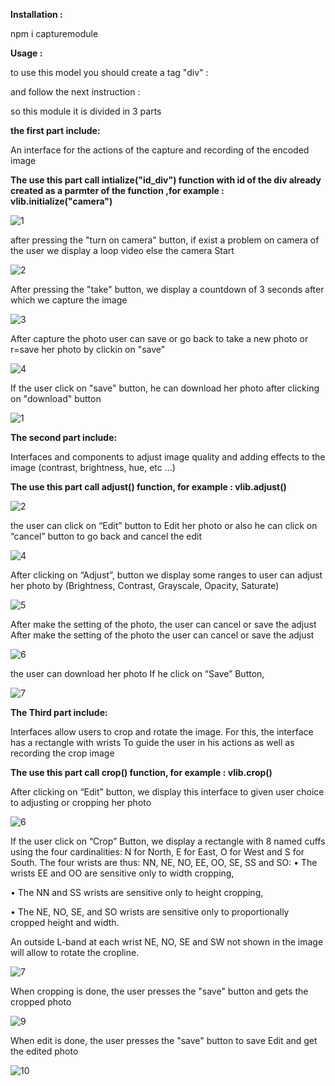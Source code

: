  **Installation :**
 
 npm i capturemodule

**Usage :**

to use this model  you should  create a tag "div" :

<div class="top-container" id="camera">
 
</div>

and follow the next instruction :

so this module it is divided in 3 parts

**the first part include:**


An interface for the actions of the capture and recording of the encoded image

 **The use this part call intialize("id_div") function with id of the div already created as a parmter of the function ,for  example : vlib.initialize("camera")**


![1](https://user-images.githubusercontent.com/45512316/57559986-dac09c00-7373-11e9-8137-35f87fe792e5.PNG)

after pressing the "turn on camera" button, if  exist a problem on camera of the user we display a loop video else the camera Start  


![2](https://user-images.githubusercontent.com/45512316/57559995-e8762180-7373-11e9-8c33-e528bcb9832c.PNG)

After pressing the "take" button, we display a countdown of 3 seconds after which we capture the image 

![3](https://user-images.githubusercontent.com/45512316/57560004-f035c600-7373-11e9-9596-e816a0e20de2.PNG)

After capture the photo user can save or go back to take a new photo or r=save her photo by clickin on "save"

![4](https://user-images.githubusercontent.com/45512316/57560014-fd52b500-7373-11e9-874a-406b97815efe.PNG)

If the user click on "save" button, he can download her photo after clicking on "download" button

![1](https://user-images.githubusercontent.com/45512316/57560042-13607580-7374-11e9-8056-970ca024bea5.PNG)

**The second part include:**

Interfaces and components to adjust image quality and adding effects to the image (contrast, brightness, hue, etc ...)

**The use this part call adjust() function, for example : vlib.adjust()**

![2](https://user-images.githubusercontent.com/45512316/57560062-207d6480-7374-11e9-893d-4c6988c6ca86.PNG)

 the user can click on “Edit” button to Edit her photo or also he can  click on “cancel” button to go back and cancel the edit

![4](https://user-images.githubusercontent.com/45512316/57560084-2ecb8080-7374-11e9-833f-ca1c98fb0310.PNG)

After clicking on “Adjust”, button we display some ranges to user can adjust her photo by (Brightness, Contrast, Grayscale, Opacity, Saturate)

![5](https://user-images.githubusercontent.com/45512316/57560090-33903480-7374-11e9-8c2b-2cc33e42edbd.PNG)

After make the setting of the photo, the user can cancel or save the adjust After make the setting of the photo the user can cancel or save the adjust 

![6](https://user-images.githubusercontent.com/45512316/57560101-3be86f80-7374-11e9-8925-4123bdd35250.PNG)

the user can download her photo If he click on “Save” Button, 

![7](https://user-images.githubusercontent.com/45512316/57560107-4571d780-7374-11e9-974b-bb744e21225d.PNG)

**The Third part include:**

Interfaces allow users to crop and rotate the image. For this, the interface has a rectangle with wrists
To guide the user in his actions as well as recording the crop image

 **The use this part call crop() function, for example  : vlib.crop()**
 
 After clicking on “Edit” button, we display this interface to given user choice to adjusting or cropping her photo 

![6](https://user-images.githubusercontent.com/45512316/57560115-54f12080-7374-11e9-878a-9b2d008f2541.PNG)

If the user click on “Crop” Button, we display a rectangle with 8 named cuffs using the four cardinalities: N for North, E for East, O for West and S for South. The four wrists are thus: NN, NE, NO, EE, OO, SE, SS and SO:
•	The wrists EE and OO are sensitive only to width cropping,

•	The NN and SS wrists are sensitive only to height cropping,

•	The NE, NO, SE, and SO wrists are sensitive only to proportionally cropped height and width.

An outside L-band at each wrist NE, NO, SE and SW not shown in the image will allow to rotate the cropline.


![7](https://user-images.githubusercontent.com/45512316/57560123-5c182e80-7374-11e9-9b08-8098ecaf8d62.PNG)

When cropping is done, the user presses the "save" button and gets the cropped photo 

![9](https://user-images.githubusercontent.com/45512316/57560126-663a2d00-7374-11e9-8795-4bc47ca4e4a1.PNG)

When edit is done, the user presses the "save"  button to save Edit and get the edited photo 

![10](https://user-images.githubusercontent.com/45512316/57560130-69cdb400-7374-11e9-9758-acccf8e06531.PNG)

